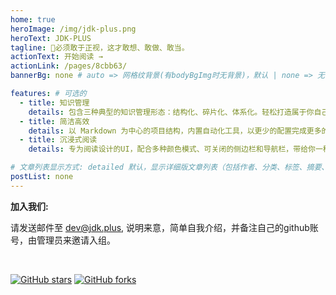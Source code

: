 ```yaml
---
home: true
heroImage: /img/jdk-plus.png
heroText: JDK-PLUS
tagline: 🚀必须敢于正视，这才敢想、敢做、敢当。
actionText: 开始阅读 →
actionLink: /pages/8cbb63/
bannerBg: none # auto => 网格纹背景(有bodyBgImg时无背景)，默认 | none => 无 | '大图地址' | background: 自定义背景样式       提示：如发现文本颜色不适应你的背景时可以到palette.styl修改$bannerTextColor变量

features: # 可选的
  - title: 知识管理
    details: 包含三种典型的知识管理形态：结构化、碎片化、体系化。轻松打造属于你自己的知识管理平台
  - title: 简洁高效
    details: 以 Markdown 为中心的项目结构，内置自动化工具，以更少的配置完成更多的事。配合多维索引快速定位每个知识点
  - title: 沉浸式阅读
    details: 专为阅读设计的UI，配合多种颜色模式、可关闭的侧边栏和导航栏，带给你一种沉浸式阅读体验

# 文章列表显示方式: detailed 默认，显示详细版文章列表（包括作者、分类、标签、摘要、分页等）| simple => 显示简约版文章列表（仅标题和日期）| none 不显示文章列表
postList: none
---
```


**加入我们:**

请发送邮件至 [dev@jdk.plus](mailto:dev@jdk.plus), 说明来意，简单自我介绍，并备注自己的github账号，由管理员来邀请入组。


<br/>
<p align="center">

[comment]: <> (  <a href="https://www.npmjs.com/package/JDK-PLUS" target="_blank"><img src="https://img.shields.io/npm/v/JDK-PLUS" alt="npm" class="no-zoom"></a>)

[comment]: <> (  <a href="https://www.npmjs.com/package/JDK-PLUS" target="_blank"><img src="https://img.shields.io/npm/dt/JDK-PLUS" alt="npm" class="no-zoom"></a>)
  <a href="https://github.com/JDK-Plus/doc.git" target="_blank"><img src='https://img.shields.io/github/stars/JDK-Plus/doc' alt='GitHub stars' class="no-zoom"></a>
  <a href="https://github.com/JDK-Plus/doc.git" target="_blank"><img src='https://img.shields.io/github/forks/JDK-Plus/doc' alt='GitHub forks' class="no-zoom"></a>
</p>

[comment]: <> (## 🎖特别用户)

[comment]: <> (::: cardList 2)

[comment]: <> (```yaml)

[comment]: <> (- name: OpenHarmony)

[comment]: <> (  desc: 🚀开放原子开源基金会)

[comment]: <> (  link: https://www.openharmony.cn/)

[comment]: <> (  bgColor: '#DFEEE7')

[comment]: <> (  textColor: '#2A3344')

[comment]: <> (- name: Deepin 社区)

[comment]: <> (  desc: 🚀Deepin 应用开发技术分享、DTK开发经验等)

[comment]: <> (  link: https://docs.deepin.org)

[comment]: <> (  bgColor: '#DFEEE7')

[comment]: <> (  textColor: '#2A3344')

[comment]: <> (```)

[comment]: <> (:::)

[comment]: <> (<br/>)

[comment]: <> (## ⚡️未来...)

[comment]: <> (::: tip)

[comment]: <> (期待 [VuePress v2.0]&#40;https://github.com/vuepress/vuepress-next&#41; 以及 [VitePress]&#40;https://github.com/vuejs/vitepress&#41; 的正式发布...)

[comment]: <> (届时，VuePress 1.x 编译慢的缺点将得到极大的改善。我将会视情况把主题升级至 VuePress v2.0 或 VitePress。还希望大家多多 [:sparkling_heart:支持]&#40;/pages/1b12ed/&#41; 哟，持续关注吧~)

[comment]: <> (:::)

[comment]: <> (<br/>)

[comment]: <> (## 🎉上新推荐)

[comment]: <> (* `v1.8.x`：新增 Markdown中使用的组件：[代码块选项卡]&#40;/pages/197691/#代码块选项卡&#41; 。)

[comment]: <> (* `v1.7.x`：新增 [自定义html模块]&#40;/pages/a20ce8/#自定义html模块&#41; 配置，可用于插入广告模块。)

[comment]: <> (* `v1.6.x`：支持[`四级目录`]&#40;/pages/33d574/#级别说明&#41;，提高[站点结构]&#40;/pages/33d574/#级别说明&#41;可塑性。)

[comment]: <> (* `v1.5.x`：新增[`笔记`容器]&#40;/pages/d0d7eb/&#41;，轻松插入笔记框。)

[comment]: <> (* `v1.4.x`：新增了文章内容区块的 [背景底纹配置]&#40;/pages/a20ce8/#文章内容块的背景底纹&#41;，可以让你的文章看起来像笔记本的风格哟~&#40;2020.07.30&#41;)

[comment]: <> (* `v1.2.x`：这个版本对整体的UI细节做了很多优化，比如标签栏和分类栏等 &#40;2020.06.09&#41;)

[comment]: <> (* `v1.1.x`：从这个版本开始主题新增`超好用`、`高颜值`的Markdown容器，快去 [体验]&#40;/pages/d0d7eb/&#41; 吧~  &#40;2020.05.29&#41;)

[comment]: <> (更多上新请查阅：[**更新日志**]&#40;https://github.com/JDK-Plus/doc.git/releases&#41;)

[comment]: <> (<br/>)

[comment]: <> (## 🔔交流QQ群)

[comment]: <> (::: center)

[comment]: <> (<img src="https://cdn.jsdelivr.net/gh/xugaoyi/image_store@master/blog/QQ20210730-002949@2x.57m20hgqvog0.png" alt="群号: 694387113" class="no-zoom" style="width:200px;">)

[comment]: <> (#### Vdoing官方QQ群: 694387113)

[comment]: <> (:::)

[comment]: <> (## 公众号)

[comment]: <> (`有趣研究社`是本人对各种有趣的、好玩的、沙雕的创意和想法以在线小网站或者文章的形式表达出来，比如80、90后朋友小时候玩的小霸王游戏机：<https://game.xugaoyi.com>，还有更多好玩的等你去探索吧~)

[comment]: <> (<img src="https://cdn.jsdelivr.net/gh/xugaoyi/image_store@master/blog/扫码_搜索联合传播样式-标准色版.1wp8gd1mhjhc.jpg"  style="width:370px;" />)

[comment]: <> (<!-- <img src="https://cdn.jsdelivr.net/gh/xugaoyi/image_store@master/blog/qrcode.zdqv9mlfc0g.jpg"  style="width:30%;" /> -->)

[comment]: <> (<br/>)

[comment]: <> (## 许可证)

[comment]: <> ([MIT]&#40;https://github.com/JDK-Plus/doc.git/blob/master/LICENSE&#41;)

[comment]: <> (Copyright &#40;c&#41; 2019-present Evan Xu)
